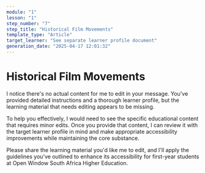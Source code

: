 ```yaml
---
module: "1"
lesson: "1"
step_number: "7"
step_title: "Historical Film Movements"
template_type: "Article"
target_learner: "See separate learner profile document"
generation_date: "2025-04-17 12:01:32"
---
```


# Historical Film Movements

I notice there's no actual content for me to edit in your message. You've provided detailed instructions and a thorough learner profile, but the learning material that needs editing appears to be missing.

To help you effectively, I would need to see the specific educational content that requires minor edits. Once you provide that content, I can review it with the target learner profile in mind and make appropriate accessibility improvements while maintaining the core substance.

Please share the learning material you'd like me to edit, and I'll apply the guidelines you've outlined to enhance its accessibility for first-year students at Open Window South Africa Higher Education.
